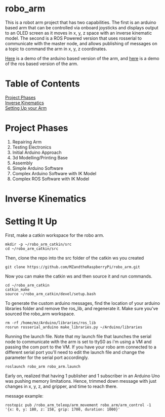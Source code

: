 # robo_arm
This is a robot arm project that has two capabilities. The first is an arduino based arm that can be controlled via onboard joysticks and displays output to an OLED screen as it moves in x, y, z space with an inverse kinematic model. The second is a ROS Powered version that uses rosserial to communicate with the master node, and allows publishing of messages on a topic to command the arm in x, y, z coordinates.

[Here](https://www.youtube.com/watch?v=9vvvBXWQKJA) is a demo of the arduino based version of the arm, and [here](https://www.youtube.com/watch?v=Fptv3H4Jj54) is a demo of the ros based version of the arm.  

# Table of Contents
[Project Phases](#Project-Phases)  
[Inverse Kinematics](#Inverse-Kinematics)  
[Setting Up your Arm](#Setting-It-Up)   

# Project Phases
1. Repairing Arm
2. Testing Electronics
3. Initial Arduino Approach
4. 3d Modelling/Printing Base
5. Assembly
6. Simple Arduino Software
7. Complex Arduino Software with IK Model
8. Complex ROS Software with IK Model

# Inverse Kinematics

# Setting It Up

First, make a catkin workspace for the robo arm.
```
mkdir -p ~/robo_arm_catkin/src
cd ~/robo_arm_catkin/src
```

Then, clone the repo into the src folder of the catkin ws you created
```
git clone https://github.com/MZandtheRaspberryPi/robo_arm.git
```

Now you can make the catkin ws and then source it and run commands.
```
cd ~/robo_arm_catkin
catkin_make
source ~/robo_arm_catkin/devel/setup.bash
```

To generate the custom arduino messages, find the location of your arduino libraries folder and remove the ros_lib, and regenerate it. Make sure you've sourced the robo_arm workspace.
```
rm -rf /home/mz/Arduino/libraries/ros_lib
rosrun rosserial_arduino make_libraries.py ~/Arduino/libraries
```

Running the launch file. Note that my launch file that launches the serial node to communicate with the arm is set to ttyS0 as i'm using a VM and passing the com port to the VM. If you have your robo arm connected to a different serial port you'll need to edit the launch file and change the parameter for the serial port accordingly.
```
roslaunch robo_arm robo_arm.launch 
```

Early on, realized that having 1 publisher and 1 subscriber in an Arduino Uno was pushing memory limitations. Hence, trimmed down message with just changes in x, y, z, and gripper, and time to reach there.

message example:
```
rostopic pub /robo_arm_teleop/arm_movement robo_arm/arm_control -1 '{x: 0, y: 180, z: 158, grip: 1700, duration: 1000}'
```

